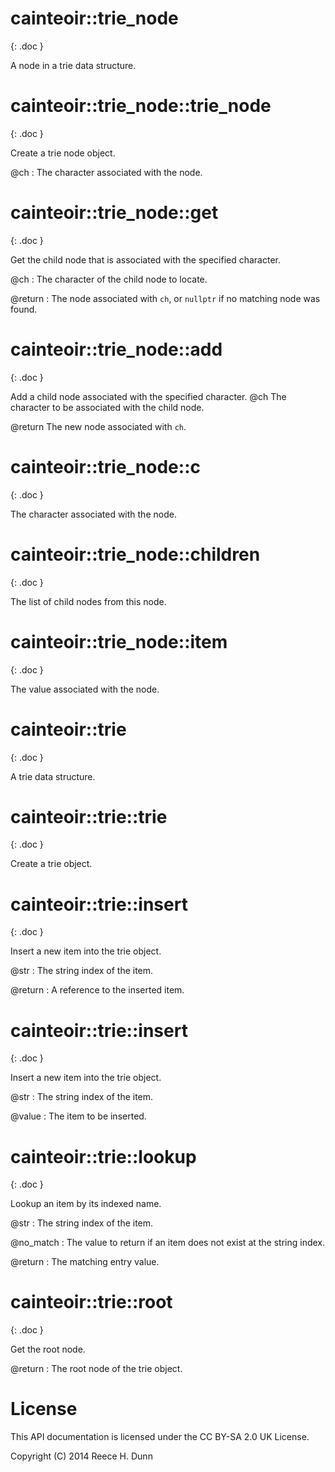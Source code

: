 # cainteoir::trie_node
{: .doc }

A node in a trie data structure.

# cainteoir::trie_node::trie_node
{: .doc }

Create a trie node object.

@ch
: The character associated with the node.

# cainteoir::trie_node::get
{: .doc }

Get the child node that is associated with the specified character.

@ch
: The character of the child node to locate.

@return
: The node associated with `ch`, or `nullptr` if no matching node was found.

# cainteoir::trie_node::add
{: .doc }

Add a child node associated with the specified character.
@ch The character to be associated with the child node.

@return The new node associated with `ch`.

# cainteoir::trie_node::c
{: .doc }

The character associated with the node.

# cainteoir::trie_node::children
{: .doc }

The list of child nodes from this node.

# cainteoir::trie_node::item
{: .doc }

The value associated with the node.

# cainteoir::trie
{: .doc }

A trie data structure.

# cainteoir::trie::trie
{: .doc }

Create a trie object.

# cainteoir::trie::insert
{: .doc }

Insert a new item into the trie object.

@str
: The string index of the item.

@return
: A reference to the inserted item.

# cainteoir::trie::insert
{: .doc }

Insert a new item into the trie object.

@str
: The string index of the item.

@value
: The item to be inserted.

# cainteoir::trie::lookup
{: .doc }

Lookup an item by its indexed name.

@str
: The string index of the item.

@no_match
: The value to return if an item does not exist at the string index.

@return
: The matching entry value.

# cainteoir::trie::root
{: .doc }

Get the root node.

@return
: The root node of the trie object.

# License

This API documentation is licensed under the CC BY-SA 2.0 UK License.

Copyright (C) 2014 Reece H. Dunn
